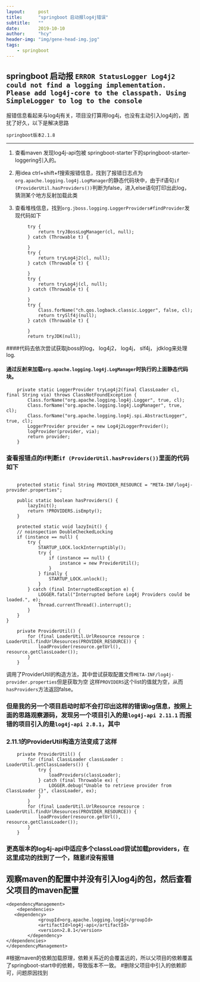 ```yaml
---
layout:     post
title:      "springboot 启动报log4j错误"
subtitle:   ""
date:       2019-10-10
author:     "hcy"
header-img: "img/gene-head-img.jpg"
tags:
    - springboot
---
```



## springboot 启动报 `ERROR StatusLogger Log4j2 could not find a logging implementation. Please add log4j-core to the classpath. Using SimpleLogger to log to the console`

报错信息看起来与log4j有关，项目没打算用log4j，也没有主动引入log4j的，困扰了好久，以下是解决思路

```
springboot版本2.1.8
```



***


1. 查看maven 发现log4j-api包被 springboot-starter下的springboot-starter-loggering引入的。

2. 用idea ctrl+shift+f搜索报错信息，找到了报错日志点为 `org.apache.logging.log4j.LogManager`的静态代码块中，由于if语句`if (ProviderUtil.hasProviders())`判断为false，进入else语句打印出此log，猜测某个地方反射加载此类

3. 查看堆栈信息，找到`org.jboss.logging.LoggerProviders#findProvider`发现代码如下

```
        try {
            return tryJBossLogManager(cl, null);
        } catch (Throwable t) {

        }
        try {
            return tryLog4j2(cl, null);
        } catch (Throwable t) {

        }
        try {
            return tryLog4j(cl, null);
        } catch (Throwable t) {

        }
        try {
            Class.forName("ch.qos.logback.classic.Logger", false, cl);
            return trySlf4j(null);
        } catch (Throwable t) {

        }
        return tryJDK(null);
```

####代码去依次尝试获取jboss的log， log4j2， log4j， slf4j， jdklog来处理log.
#### 通过反射来加载`org.apache.logging.log4j.LogManager`时执行的上面静态代码块。

```
    private static LoggerProvider tryLog4j2(final ClassLoader cl, final String via) throws ClassNotFoundException {
        Class.forName("org.apache.logging.log4j.Logger", true, cl);
        Class.forName("org.apache.logging.log4j.LogManager", true, cl);
        Class.forName("org.apache.logging.log4j.spi.AbstractLogger", true, cl);
        LoggerProvider provider = new Log4j2LoggerProvider();
        logProvider(provider, via);
        return provider;
    }

```

### 查看报错点的if判断`if (ProviderUtil.hasProviders())`里面的代码如下

```

	protected static final String PROVIDER_RESOURCE = "META-INF/log4j-provider.properties";

    public static boolean hasProviders() {
        lazyInit();
        return !PROVIDERS.isEmpty();
    }

    protected static void lazyInit() {
    // noinspection DoubleCheckedLocking
    if (instance == null) {
        try {
            STARTUP_LOCK.lockInterruptibly();
            try {
                if (instance == null) {
                    instance = new ProviderUtil();
                }
            } finally {
                STARTUP_LOCK.unlock();
            }
        } catch (final InterruptedException e) {
            LOGGER.fatal("Interrupted before Log4j Providers could be loaded.", e);
            Thread.currentThread().interrupt();
        }
    }
}

    private ProviderUtil() {
        for (final LoaderUtil.UrlResource resource : LoaderUtil.findUrlResources(PROVIDER_RESOURCE)) {
            loadProvider(resource.getUrl(), resource.getClassLoader());
        }
    }

```
调用了ProviderUtil的构造方法，其中尝试获取配置文件`META-INF/log4j-provider.properties`但是获取为空
这样`PROVIDERS`这个list的值就为空，从而`hasProviders`方法返回false。

### 但是我的另一个项目启动时却不会打印出这样的错误log信息，按照上面的思路观察源码，发现另一个项目引入的是`log4j-api 2.11.1` 而报错的项目引入的是`log4j-api 2.8.1`，其中
### 2.11.1的ProviderUtil构造方法变成了这样

```
    private ProviderUtil() {
        for (final ClassLoader classLoader : LoaderUtil.getClassLoaders()) {
            try {
                loadProviders(classLoader);
            } catch (final Throwable ex) {
                LOGGER.debug("Unable to retrieve provider from ClassLoader {}", classLoader, ex);
            }
        }
        for (final LoaderUtil.UrlResource resource : LoaderUtil.findUrlResources(PROVIDER_RESOURCE)) {
            loadProvider(resource.getUrl(), resource.getClassLoader());
        }
    }

```

### 更高版本的log4j-api中适应多个classLoad尝试加载providers，在这里成功的找到了一个，随意if没有报错

## 观察maven的配置中并没有引入log4j的包，然后查看父项目的maven配置

```
<dependencyManagement>
    <dependencies>
   <dependency>
            <groupId>org.apache.logging.log4j</groupId>
            <artifactId>log4j-api</artifactId>
            <version>2.8.1</version>
        </dependency>
</dependencies>
</dependencyManagement>

```

#根据maven的依赖加载原理，依赖关系近的会覆盖远的，所以父项目的依赖覆盖了springboot-start中的依赖，导致版本不一致。
#删除父项目中引入的依赖即可，问题原因找到